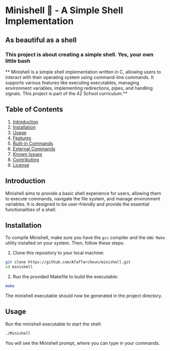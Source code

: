 # Minishell :shell: - A Simple Shell Implementation
## As beautiful as a shell
### This project is about creating a simple shell. Yes, your own little bash
** Minishell is a simple shell implementation written in C, allowing users to interact with their operating system using command-line commands. It supports various features like executing executables, managing environment variables, implementing redirections, pipes, and handling signals. This project is part of the 42 School curriculum.**
## Table of Contents

1. [Introduction](#introduction)
2. [Installation](#installation)
3. [Usage](#usage)
4. [Features](#features)
5. [Built-in Commands](#built-in-commands)
6. [External Commands](#external-commands)
7. [Known Issues](#known-issues)
8. [Contributing](#contributing)
9. [License](#license)

## Introduction

Minishell aims to provide a basic shell experience for users, allowing them to execute commands, navigate the file system, and manage environment variables. It is designed to be user-friendly and provide the essential functionalities of a shell.

## Installation

To compile Minishell, make sure you have the `gcc` compiler and the `GNU Make` utility installed on your system. Then, follow these steps:

1. Clone this repository to your local machine:

```bash
git clone https://github.com/AfafTarchoun/minishell.git
cd minishell
```

2. Run the provided Makefile to build the executable:

```bash
make
```
The minishell executable should now be generated in the project directory.

## Usage
Run the minishell executable to start the shell:

```bash
./Minishell
```
You will see the Minishell prompt, where you can type in your commands.
